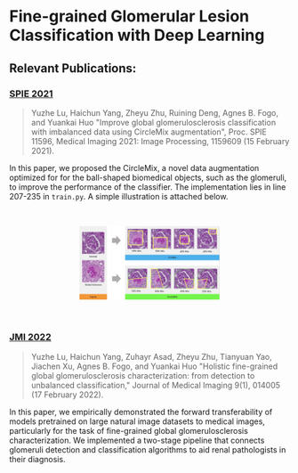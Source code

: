 # Fine-grained Glomerular Lesion Classification with Deep Learning

## Relevant Publications:

### [SPIE 2021](https://www.spiedigitallibrary.org/conference-proceedings-of-spie/11596/1159609/Improve-global-glomerulosclerosis-classification-with-imbalanced-data-using-CircleMix-augmentation/10.1117/12.2580482.full?tab=ArticleLink)

> Yuzhe Lu, Haichun Yang, Zheyu Zhu, Ruining Deng, Agnes B. Fogo, and Yuankai Huo "Improve global glomerulosclerosis classification with imbalanced data using CircleMix augmentation", Proc. SPIE 11596, Medical Imaging 2021: Image Processing, 1159609 (15 February 2021).

In this paper, we proposed the CircleMix, a novel data augmentation optimized for for the ball-shaped biomedical objects, such as the glomeruli, to improve the performance of the classifier. The implementation lies in line 207-235 in ```train.py```. A simple illustration is attached below.

<br/>
<p align="center">
  <img src="https://github.com/luyuzhe111/CircleMix/blob/master/renal/demo/demo.png" width="50%">
</p>
<br/>

### [JMI 2022](https://www.spiedigitallibrary.org/journals/journal-of-medical-imaging/volume-9/issue-1/014005/Holistic-fine-grained-global-glomerulosclerosis-characterization--from-detection-to/10.1117/1.JMI.9.1.014005.full)

> Yuzhe Lu, Haichun Yang, Zuhayr Asad, Zheyu Zhu, Tianyuan Yao, Jiachen Xu, Agnes B. Fogo, and Yuankai Huo "Holistic fine-grained global glomerulosclerosis characterization: from detection to unbalanced classification," Journal of Medical Imaging 9(1), 014005 (17 February 2022).

In this paper, we empirically demonstrated the forward transferability of models pretrained on large natural image datasets to medical images, particularly for the task of fine-grained global glomerulosclerosis characterization. We implemented a two-stage pipeline that connects glomeruli detection and classification algorithms to aid renal pathologists in their diagnosis. 

